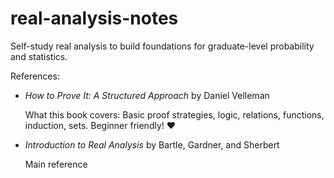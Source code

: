 # real-analysis-notes

Self-study real analysis to build foundations for graduate-level probability and statistics.

References:
- _How to Prove It: A Structured Approach_ by Daniel Velleman

  What this book covers: Basic proof strategies, logic, relations, functions, induction, sets. Beginner friendly! :heart:
  
- _Introduction to Real Analysis_ by Bartle, Gardner, and Sherbert

  Main reference
